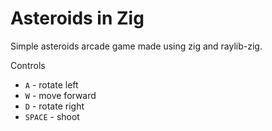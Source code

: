 # Asteroids in Zig

Simple asteroids arcade game made using zig
and raylib-zig.

Controls
* `A` - rotate left
* `W` - move forward
* `D` - rotate right
* `SPACE` - shoot
